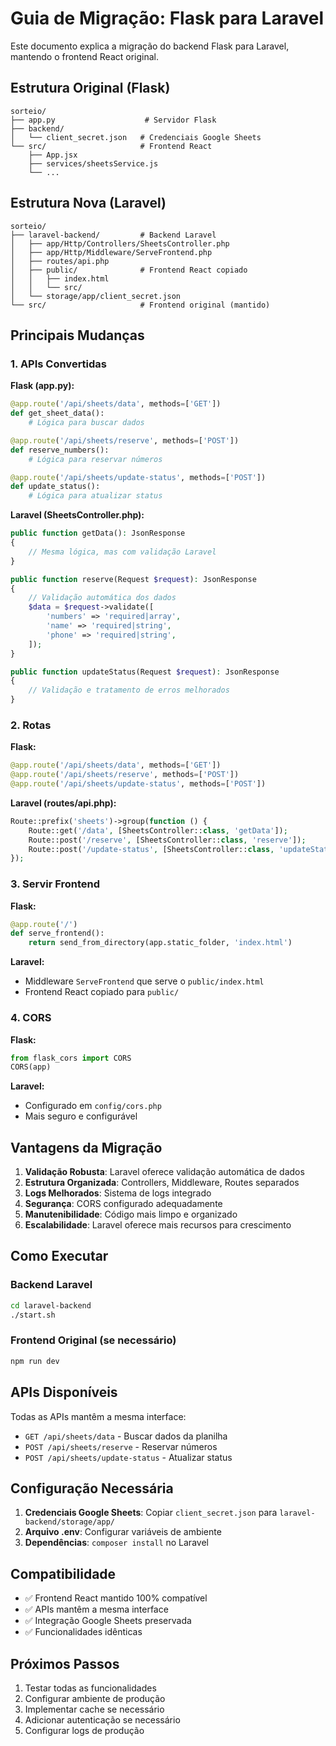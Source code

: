 # Guia de Migração: Flask para Laravel

Este documento explica a migração do backend Flask para Laravel, mantendo o frontend React original.

## Estrutura Original (Flask)

```
sorteio/
├── app.py                    # Servidor Flask
├── backend/
│   └── client_secret.json   # Credenciais Google Sheets
└── src/                     # Frontend React
    ├── App.jsx
    ├── services/sheetsService.js
    └── ...
```

## Estrutura Nova (Laravel)

```
sorteio/
├── laravel-backend/         # Backend Laravel
│   ├── app/Http/Controllers/SheetsController.php
│   ├── app/Http/Middleware/ServeFrontend.php
│   ├── routes/api.php
│   ├── public/              # Frontend React copiado
│   │   ├── index.html
│   │   └── src/
│   └── storage/app/client_secret.json
└── src/                     # Frontend original (mantido)
```

## Principais Mudanças

### 1. APIs Convertidas

**Flask (app.py):**
```python
@app.route('/api/sheets/data', methods=['GET'])
def get_sheet_data():
    # Lógica para buscar dados

@app.route('/api/sheets/reserve', methods=['POST'])
def reserve_numbers():
    # Lógica para reservar números

@app.route('/api/sheets/update-status', methods=['POST'])
def update_status():
    # Lógica para atualizar status
```

**Laravel (SheetsController.php):**
```php
public function getData(): JsonResponse
{
    // Mesma lógica, mas com validação Laravel
}

public function reserve(Request $request): JsonResponse
{
    // Validação automática dos dados
    $data = $request->validate([
        'numbers' => 'required|array',
        'name' => 'required|string',
        'phone' => 'required|string',
    ]);
}

public function updateStatus(Request $request): JsonResponse
{
    // Validação e tratamento de erros melhorados
}
```

### 2. Rotas

**Flask:**
```python
@app.route('/api/sheets/data', methods=['GET'])
@app.route('/api/sheets/reserve', methods=['POST'])
@app.route('/api/sheets/update-status', methods=['POST'])
```

**Laravel (routes/api.php):**
```php
Route::prefix('sheets')->group(function () {
    Route::get('/data', [SheetsController::class, 'getData']);
    Route::post('/reserve', [SheetsController::class, 'reserve']);
    Route::post('/update-status', [SheetsController::class, 'updateStatus']);
});
```

### 3. Servir Frontend

**Flask:**
```python
@app.route('/')
def serve_frontend():
    return send_from_directory(app.static_folder, 'index.html')
```

**Laravel:**
- Middleware `ServeFrontend` que serve o `public/index.html`
- Frontend React copiado para `public/`

### 4. CORS

**Flask:**
```python
from flask_cors import CORS
CORS(app)
```

**Laravel:**
- Configurado em `config/cors.php`
- Mais seguro e configurável

## Vantagens da Migração

1. **Validação Robusta**: Laravel oferece validação automática de dados
2. **Estrutura Organizada**: Controllers, Middleware, Routes separados
3. **Logs Melhorados**: Sistema de logs integrado
4. **Segurança**: CORS configurado adequadamente
5. **Manutenibilidade**: Código mais limpo e organizado
6. **Escalabilidade**: Laravel oferece mais recursos para crescimento

## Como Executar

### Backend Laravel
```bash
cd laravel-backend
./start.sh
```

### Frontend Original (se necessário)
```bash
npm run dev
```

## APIs Disponíveis

Todas as APIs mantêm a mesma interface:

- `GET /api/sheets/data` - Buscar dados da planilha
- `POST /api/sheets/reserve` - Reservar números
- `POST /api/sheets/update-status` - Atualizar status

## Configuração Necessária

1. **Credenciais Google Sheets**: Copiar `client_secret.json` para `laravel-backend/storage/app/`
2. **Arquivo .env**: Configurar variáveis de ambiente
3. **Dependências**: `composer install` no Laravel

## Compatibilidade

- ✅ Frontend React mantido 100% compatível
- ✅ APIs mantêm a mesma interface
- ✅ Integração Google Sheets preservada
- ✅ Funcionalidades idênticas

## Próximos Passos

1. Testar todas as funcionalidades
2. Configurar ambiente de produção
3. Implementar cache se necessário
4. Adicionar autenticação se necessário
5. Configurar logs de produção 